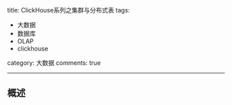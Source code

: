 title: ClickHouse系列之集群与分布式表
tags:

  - 大数据
  - 数据库
  - OLAP
  - clickhouse

category: 大数据
comments: true

------

## 概述

